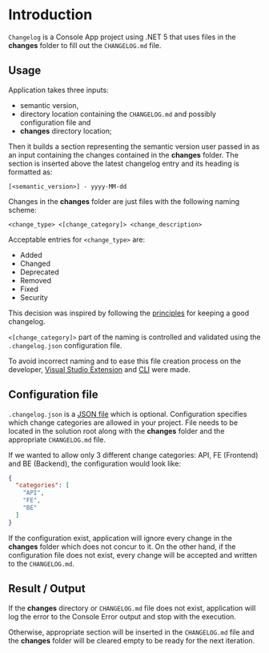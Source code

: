# Introduction 
`Changelog` is a Console App project using .NET 5 that uses files in the **changes** folder to fill out the `CHANGELOG.md` file. 

## Usage

Application takes three inputs: 
+ semantic version, 
+ directory location containing the `CHANGELOG.md` and possibly configuration file and
+ **changes** directory location;

Then it builds a section representing the semantic version user passed in as an input containing the changes contained in the **changes** folder. The section is inserted above the latest changelog entry and its heading is formatted as:

```
[<semantic_version>] - yyyy-MM-dd
```

Changes in the **changes** folder are just files with the following naming scheme:

```
<change_type> <[change_category]> <change_description>
```

Acceptable entries for `<change_type>` are:

+ Added
+ Changed
+ Deprecated
+ Removed
+ Fixed
+ Security

This decision was inspired by following the [principles](https://keepachangelog.com/en/1.0.0/#how) for keeping a good changelog.

`<[change_category]>` part of the naming is controlled and validated using the `.changelog.json` configuration file.

To avoid incorrect naming and to ease this file creation process on the developer, [Visual Studio Extension](../Enterwell.CI.Changelog.VSIX) and [CLI](../Enterwell.CI.Changelog.CLI) were made.

## Configuration file
`.changelog.json` is a [JSON file](https://www.json.org/json-en.html) which is optional. Configuration specifies which change categories are allowed in your project. File needs to be located in the solution root along with the **changes** folder and the appropriate `CHANGELOG.md` file.

If we wanted to allow only 3 different change categories: API, FE (Frontend) and BE (Backend), the configuration would look like:

```json
{
  "categories": [
    "API",
    "FE",
    "BE"
  ]
}
```

If the configuration exist, application will ignore every change in the **changes** folder which does not concur to it. On the other hand, if the configuration file does not exist, every change will be accepted and written to the `CHANGELOG.md`.

## Result / Output

If the **changes** directory or `CHANGELOG.md` file does not exist, application will log the error to the Console Error output and stop with the execution.

Otherwise, appropriate section will be inserted in the `CHANGELOG.md` file and the **changes** folder will be cleared empty to be ready for the next iteration.

